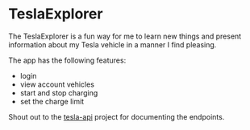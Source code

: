 # TeslaExplorer
The TeslaExplorer is a fun way for me to learn new things and present information about my Tesla vehicle in a manner I find pleasing.

The app has the following features:
* login
* view account vehicles
* start and stop charging
* set the charge limit

Shout out to the [tesla-api](https://github.com/timdorr/tesla-api) project for documenting the endpoints.
